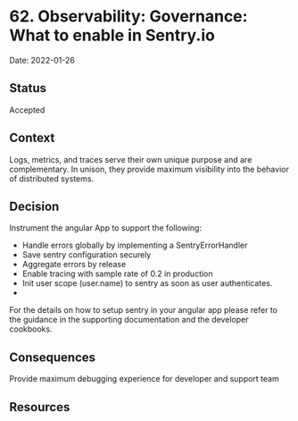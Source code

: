 # 62. Observability: Governance: What to enable in Sentry.io

Date: 2022-01-26

## Status

Accepted

## Context

Logs, metrics, and traces serve their own unique purpose and are complementary. In unison, they provide maximum visibility into the behavior of distributed systems. 

## Decision

Instrument the angular App to support the following:
- Handle errors globally by  implementing a SentryErrorHandler
- Save sentry configuration securely
- Aggregate errors by release
- Enable tracing with sample rate of 0.2 in production
- Init user scope (user.name) to sentry as soon as user authenticates.
- 

For the details on how to setup sentry in your angular app please refer to the guidance in the supporting documentation and the developer cookbooks.

## Consequences

Provide maximum debugging experience for developer and support team

## Resources

[](../documentation/observability-part-1-logging-strategy-in-angular-apps.md)
[](../documentation/observability-part-2-sentry-as-default-library.md)
[](../documentation/observability-part-2-sentry-ecosystem.md)
